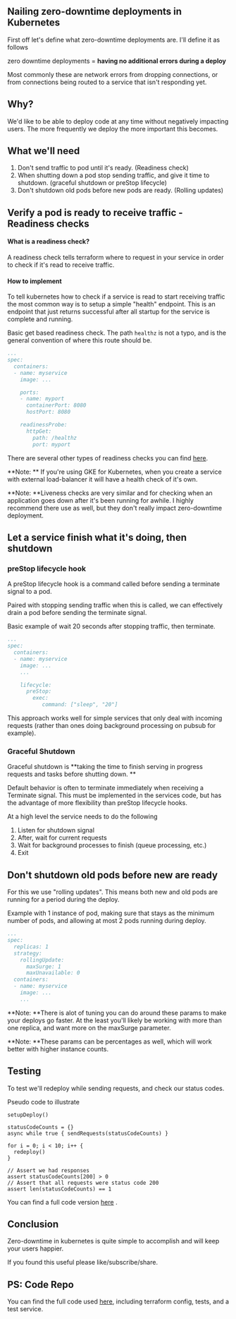 ## Nailing zero-downtime deployments in Kubernetes

First off let's define what zero-downtime deployments are.  I'll define it as follows

zero downtime deployments = **having no additional errors during a deploy**

Most commonly these are network errors from dropping connections, or from connections being routed to a service that isn't responding yet.



## Why?

We'd like to be able to deploy code at any time without negatively impacting users.  The more frequently we deploy the more important this becomes.


## What we'll need

1. Don't send traffic to pod until it's ready.  (Readiness check)
2. When shutting down a pod stop sending traffic, and give it time to shutdown. (graceful shutdown or preStop lifecycle)
3. Don't shutdown old pods before new pods are ready. (Rolling updates)



## Verify a pod is ready to receive traffic - Readiness checks

#### What is a readiness check?

A readiness check tells terraform where to request in your service in order to check if it's read to receive traffic.

#### How to implement

To tell kubernetes how to check if a service is read to start receiving traffic the most common way is to setup a simple "health" endpoint.  This is an endpoint that just returns successful after all startup for the service is complete and running.

Basic get based readiness check.  The path `healthz` is not a typo, and is the general convention of where this route should be.
```yaml
...
spec:
  containers:
  - name: myservice
    image: ...

    ports:
    - name: myport
      containerPort: 8080
      hostPort: 8080

    readinessProbe:
      httpGet:
        path: /healthz
        port: myport
```

There are several other types of readiness checks you can find  [here](https://kubernetes.io/docs/tasks/configure-pod-container/configure-liveness-readiness-startup-probes/). 

**Note: ** If you're using GKE for Kubernetes, when you create a service with external load-balancer it will have a health check of it's own.

**Note: **Liveness checks are very similar and for checking when an application goes down after it's been running for awhile. I highly recommend there use as well, but they don't really impact zero-downtime deployment.

## Let a service finish what it's doing, then shutdown

### preStop lifecycle hook

A preStop lifecycle hook is a command called before sending a terminate signal to a pod.

Paired with stopping sending traffic when this is called, we can effectively drain a pod before sending the terminate signal. 

Basic example of wait 20 seconds after stopping traffic, then terminate.
```yaml
...
spec:
  containers:
  - name: myservice
    image: ...
    ...

    lifecycle:
      preStop:
        exec:
           command: ["sleep", "20"]
```

This approach works well for simple services that only deal with incoming requests (rather than ones doing background processing on pubsub for example). 


### Graceful Shutdown

Graceful shutdown is **taking the time to finish serving in progress requests and tasks before shutting down. ** 

Default behavior is often to terminate immediately when receiving a Terminate signal.
This must be implemented in the services code, but has the advantage of more flexibility than preStop lifecycle hooks.

At a high level the service needs to do the following

1. Listen for shutdown signal
2. After, wait for current requests
3. Wait for background processes to finish (queue processing, etc.)
4. Exit


## Don't shutdown old pods before new are ready

For this we use "rolling updates".  This means both new and old pods are running for a period during the deploy.

Example with 1 instance of pod, making sure that stays as the minimum number of pods, and allowing at most 2 pods running during deploy.
```yaml
...
spec:
  replicas: 1
  strategy:
    rollingUpdate:
      maxSurge: 1
      maxUnavailable: 0
  containers:
  - name: myservice
    image: ...
    ...
```

**Note: **There is alot of tuning you can do around these params to make your deploys go faster.  At the least you'll likely be working with more than one replica, and want more on the maxSurge parameter.

**Note: **These params can be percentages as well, which will work better with higher instance counts.

## Testing

To test we'll redeploy while sending requests, and check our status codes. 

Pseudo code to illustrate
```
setupDeploy()

statusCodeCounts = {}
async while true { sendRequests(statusCodeCounts) }

for i = 0; i < 10; i++ {
  redeploy()
}

// Assert we had responses
assert statusCodeCounts[200] > 0
// Assert that all requests were status code 200
assert len(statusCodeCounts) == 1 
```
You can find a full code version  [here](https://github.com/jimmiebtlr/blog_code/blob/main/nailing_zero_downtime_deployments_in_k8s/tests/infra_test.go) .


## Conclusion

Zero-downtime in kubernetes is quite simple to accomplish and will keep your users happier.  

If you found this useful please like/subscribe/share.  


## PS: Code Repo

You can find the full code used  [here](https://github.com/jimmiebtlr/blog_code/tree/main/nailing_zero_downtime_deployments_in_k8s), including terraform config, tests, and a test service.
